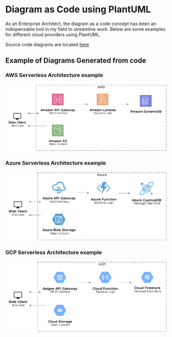# Diagram as Code using PlantUML

As an Enterprise Architect, the diagram as a code concept has been an indispensable tool in my field to streamline work.  Below are some examples for different cloud providers using PlantUML.


Source code diagrams are located [here](https://github.com/kacpura/kacpura.github.io/tree/main/src)


## Example of Diagrams Generated from code 

### AWS Serverless Architecture example

![AWS Example](out/src/aws_servless_example/aws_servless_example.png)

### Azure Serverless Architecture example
![Azure Example](out/src/azure_servless_example/azure_servless_example.png)

### GCP Serverless Architecture example

![GCP Example](out/src/gcp_servless_example/gcp_servless_example.png)